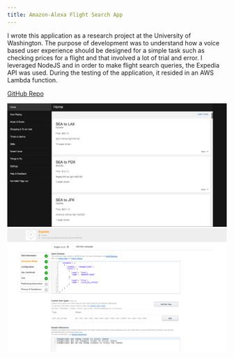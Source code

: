 ```yaml
---
title: Amazon-Alexa Flight Search App
---
```


I wrote this application as a research project at the University of Washington. The purpose of development was to understand how a voice based user experience should be designed for a simple task such as checking prices for a flight and that involved a lot of trial and error. I leveraged NodeJS and in order to make flight search queries, the Expedia API was used. During the testing of the application, it resided in an AWS Lambda function.

[GitHub Repo](https://github.com/crikeli/alexa-expedia)

![Amazon-Alexa Flight Search App](/assets/img/work/proj-4/img1.jpg)
![Amazon-Alexa Flight Search App](/assets/img/work/proj-4/img2.jpg)
